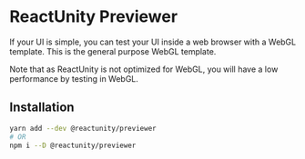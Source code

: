 # ReactUnity Previewer

If your UI is simple, you can test your UI inside a web browser with a WebGL template. This is the general purpose WebGL template.

Note that as ReactUnity is not optimized for WebGL, you will have a low performance by testing in WebGL.

## Installation

```bash
yarn add --dev @reactunity/previewer
# OR
npm i --D @reactunity/previewer
```
